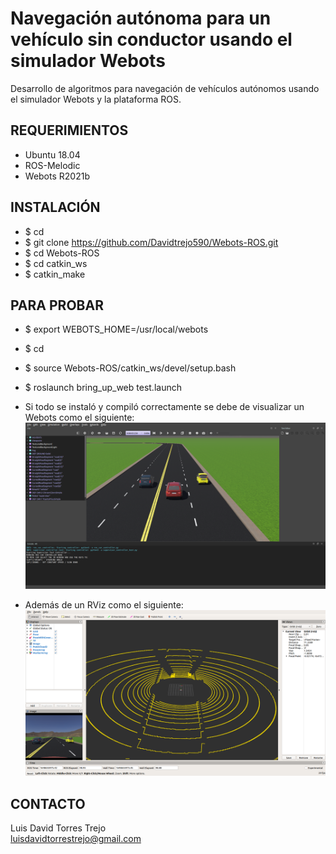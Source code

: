 # Navegación autónoma para un vehículo sin conductor usando el simulador Webots

Desarrollo de algoritmos para navegación de vehículos autónomos usando el simulador Webots y la plataforma ROS.

## REQUERIMIENTOS

* Ubuntu 18.04
* ROS-Melodic
* Webots R2021b

## INSTALACIÓN 

* $ cd
* $ git clone https://github.com/Davidtrejo590/Webots-ROS.git
* $ cd Webots-ROS
* $ cd catkin_ws
* $ catkin_make

## PARA PROBAR 

* $ export WEBOTS_HOME=/usr/local/webots
* $ cd
* $ source Webots-ROS/catkin_ws/devel/setup.bash
* $ roslaunch bring_up_web test.launch

* Si todo se instaló y compiló correctamente se debe de visualizar un Webots como el siguiente:
![webots_test](https://raw.githubusercontent.com/Davidtrejo590/Webots-ROS/master/Media/webots.png)

* Además de un RViz como el siguiente:
![rviz_test](https://raw.githubusercontent.com/Davidtrejo590/Webots-ROS/master/Media/rviz.png)

## CONTACTO
Luis David Torres Trejo<br>
luisdavidtorrestrejo@gmail.com<br>




